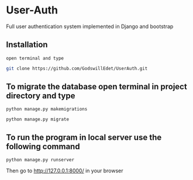 # User-Auth
Full user authentication system implemented in Django and bootstrap

## Installation

`open terminal and type`

```bash
git clone https://github.com/GodswillEdet/UserAuth.git
```
## To migrate the database open terminal in project directory and type
`python manage.py makemigrations`

`python manage.py migrate`

## To run the program in local server use the following command
`python manage.py runserver`

Then go to http://127.0.0.1:8000/ in your browser
    
